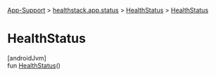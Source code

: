 
[App-Support](../../../index.html) > [healthstack.app.status](../index.html) > [HealthStatus](index.html) > [HealthStatus](-health-status.html)



# HealthStatus



[androidJvm]\
fun [HealthStatus](-health-status.html)()




